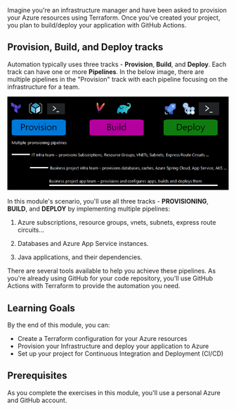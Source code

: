 Imagine you're an infrastructure manager and have been asked to provision your Azure resources using Terraform. Once you've created your project, you plan to build/deploy your application with GitHub Actions.

## Provision, Build, and Deploy tracks

Automation typically uses three tracks - **Provision**, **Build**, and **Deploy**.
Each track can have one or more **Pipelines**.
In the below image, there are multiple pipelines in the "Provision" track with each pipeline focusing on the infrastructure for a team.

![track types.](../media/1-tracks.png)

In this module's scenario, you'll use all three tracks - **PROVISIONING**, **BUILD**, and **DEPLOY** by implementing multiple pipelines:

1. Azure subscriptions, resource groups, vnets, subnets, express route circuits…

1. Databases and Azure App Service instances.

1. Java applications, and their dependencies.

There are several tools available to help you achieve these pipelines. As you're already using GitHub for your code repository, you'll use GitHub Actions with Terraform to provide the automation you need.

## Learning Goals

By the end of this module, you can:

- Create a Terraform configuration for your Azure resources
- Provision your Infrastructure and deploy your application to Azure
- Set up your project for Continuous Integration and Deployment (CI/CD)

## Prerequisites

As you complete the exercises in this module, you'll use a personal Azure and GitHub account.
